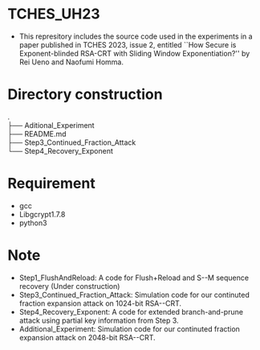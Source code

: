 # TCHES_UH23
- This represitory includes the source code used in the experiments in a paper published in TCHES 2023, issue 2, entitled ``How Secure is Exponent-blinded RSA-CRT with Sliding Window Exponentiation?'' by Rei Ueno and Naofumi Homma.
 
# Directory construction
.  
├── Aditional_Experiment  
├── README.md  
├── Step3_Continued_Fraction_Attack  
└── Step4_Recovery_Exponent  

# Requirement
* gcc
* Libgcrypt1.7.8
* python3

# Note
* Step1_FlushAndReload: A code for Flush+Reload and S--M sequence recovery (Under construction)
* Step3_Continued_Fraction_Attack: Simulation code for our continuted fraction expansion attack on 1024-bit RSA--CRT.
* Step4_Recovery_Exponent: A code for extended branch-and-prune attack using partial key information from Step 3.
* Additional_Experiment: Simulation code for our continuted fraction expansion attack on 2048-bit RSA--CRT.
